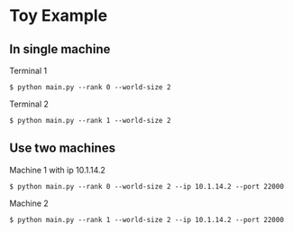 # Toy Example

## In single machine

Terminal 1
```
$ python main.py --rank 0 --world-size 2
```

Terminal 2
```
$ python main.py --rank 1 --world-size 2
```

## Use two machines

Machine 1 with ip 10.1.14.2
```
$ python main.py --rank 0 --world-size 2 --ip 10.1.14.2 --port 22000
```

Machine 2
```
$ python main.py --rank 1 --world-size 2 --ip 10.1.14.2 --port 22000
```

